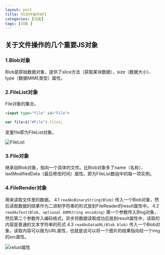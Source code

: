 ```yaml
---
layout: post
title: h5文件操作API
categories: [功能]
tags: [功能 ]
---
```


## 关于文件操作的几个重要JS对象

### 1.Blob对象

Blob是原始数据对象，提供了slice方法（获取某块数据），size（数据大小）、type（数据MIME类型）属性。

### 2.FileList对象

File对象的集合。

```html
<input type="file" id="File">
```

```js
var file=$("#File").files;
```
变量file即为FileList对象。

![FileList][1]

### 3.File对象

继承自Blob对象，指向一个具体的文件。比Blob对象多了name（名称）、lastModifiedData（最后修改时间）属性。即为FileList数组中的每一项实例。


### 4.FileRender对象

用来读取文件里的数据。
4.1 ```readAsBinaryString(Blob)``` 传入一个Blob对象，然后读取数据的结果作为二进制字符串的形式放到FileReader的result属性中。
4.2 ```readAsText(Blob, optional DOMString encoding)``` 第一个参数传入Blog对象，然后第二个参数传入编码格式，异步将数据读取成功后放到result属性中，读取的内容是普通的文本字符串的形式
4.3 ```readAsDataURL(Blob blob)``` 传入一个Blob对象，读取内容可以做为URL属性，也就是说可以将一个图片的结果指向给一个img的src属性。

![relust属性][2]


  [1]: http://od6qpmkyu.bkt.clouddn.com/wuhongshan/md/FileList.png
  [2]: http://od6qpmkyu.bkt.clouddn.com/wuhongshan/md/readAsDataURL.png
  